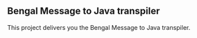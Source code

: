 ## Bengal Message to Java transpiler

This project delivers you the Bengal Message to Java transpiler.
